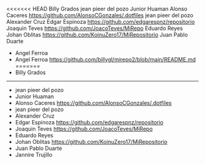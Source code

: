 <<<<<<< HEAD
Billy Grados
jean pieer del pozo
Junior Huaman
Alonso Caceres https://github.com/AlonsoCGonzales/.dotfiles
jean pieer del pozo
Alexander Cruz
Edgar Espinoza https://github.com/edgarespnz/repositorio
Joaquin Teves https://github.com/JoacoTeves/MiRepo
Eduardo Reyes
Johan Oblitas https://github.com/KoinuZero17/MiRepositorio
Juan Pablo Duarte
- Angel Ferroa 
- Angel Ferroa https://github.com/billygl/mirepo2/blob/main/README.md
=======
- Billy Grados 
----------------------
- jean pieer del pozo
- Junior Huaman
- Alonso Caceres https://github.com/AlonsoCGonzales/.dotfiles
- jean pieer del pozo
- Alexander Cruz 
- Edgar Espinoza https://github.com/edgarespnz/repositorio
- Joaquin Teves https://github.com/JoacoTeves/MiRepo
- Eduardo Reyes
- Johan Oblitas https://github.com/KoinuZero17/MiRepositorio
- Juan Pablo Duarte
- Jannire Trujillo 
